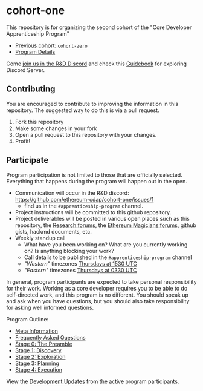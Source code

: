 # cohort-one

This repository is for organizing the second cohort of the "Core Developer Apprenticeship Program"

- [Previous cohort: `cohort-zero`](https://github.com/ethereum-cdap/cohort-zero)
- [Program Details](./program-details.md)

Come [join us in the R&D Discord](https://github.com/ethereum-cdap/cohort-one/issues/1)  and check this [Guidebook](https://github.com/tvanepps/EthereumDiscordGuidebook) for exploring Discord Server.

## Contributing

You are encouraged to contribute to improving the information in this repository. The suggested way to do this is via a pull request.

1. Fork this repository
2. Make some changes in your fork
3. Open a pull request to this repository with your changes.
4. Profit!


## Participate

Program participation is not limited to those that are officially selected. Everything that happens during the program will happen out in the open.

- Communication will occur in the R&D discord: https://github.com/ethereum-cdap/cohort-one/issues/1
    - find us in the `#apprenticeship-program` channel.
- Project instructions will be committed to this github repository.
- Project deliverables will be posted in various open places such as this repository, the [Research forums](https://ethresear.ch/), the [Ethereum Magicians forums](https://ethereum-magicians.org/), github gists, hackmd documents, etc.
- Weekly standup call
    - What have you been working on? What are you currently working on? Is anything blocking your work?
    - Call details to be published in the `#apprenticeship-program` channel
    - *"Western"* timezones [Thursdays at 1530 UTC](https://www.worldtimebuddy.com/?qm=1&lid=5419384,100,2643743,1668341&h=5419384&date=2021-6-16&sln=9.5-10&hf=1)
    - *"Eastern"* timezones [Thursdays at 0330 UTC](https://www.worldtimebuddy.com/?qm=1&lid=5419384,100,2643743,1668341&h=5419384&date=2021-6-16&sln=21.5-22&hf=1)

In general, program participants are expected to take personal responsibility for their work. Working as a core developer requires you to be able to do self-directed work, and this program is no different. You should speak up and ask when you have questions, but you should also take responsibility for asking well informed questions.

Program Outline:

- [Meta Information](./program-meta.md)
- [Frequently Asked Questions](./program-faq.md)
- [Stage 0: The Preamble](./stage-0-getting-started.md)
- [Stage 1: Discovery](./stage-1-project-discovery.md)
- [Stage 2: Exploration](./stage-2-project-exploration.md)
- [Stage 3: Planning](./stage-3-project-planning.md)
- [Stage 4: Execution](./stage-4-project-execution.md)

View the [Development Updates](./development-updates.md) from the active program participants.
